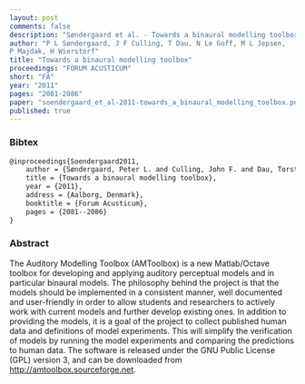```yaml
---
layout: post
comments: false
description: "Søndergaard et al. - Towards a binaural modelling toolbox"
author: "P L Søndergaard, J F Culling, T Dau, N Le Goff, M L Jepsen,
P Majdak, H Wierstorf"
title: "Towards a binaural modelling toolbox"
proceedings: "FORUM ACUSTICUM"
short: "FA"
year: "2011"
pages: "2081-2086"
paper: "soendergaard_et_al-2011-towards_a_binaural_modelling_toolbox.pdf"
published: true
---
```


### Bibtex

```latex
@inproceedings{Soendergaard2011,
    author = {Søndergaard, Peter L. and Culling, John F. and Dau, Torsten and Le Goff, Nicolas and Jepsen, Morten L. and Majdak, Piotr and Wierstorf, Hagen},
    title = {Towards a binaural modelling toolbox},
    year = {2011},
    address = {Aalborg, Denmark},
    booktitle = {Forum Acusticum},
    pages = {2081--2086}
}
```

### Abstract

The Auditory Modelling Toolbox (AMToolbox) is a new Matlab/Octave toolbox for
developing and applying auditory perceptual models and in particular binaural
models. The philosophy behind the project is that the models should be
implemented in a consistent manner, well documented and user-friendly in order
to allow students and researchers to actively work with current models and
further develop existing ones. In addition to providing the models, it is a goal
of the project to collect published human data and definitions of model
experiments. This will simplify the verification of models by running the model
experiments and comparing the predictions to human data. The software is
released under the GNU Public License (GPL) version 3, and can be downloaded
from http://amtoolbox.sourceforge.net.
